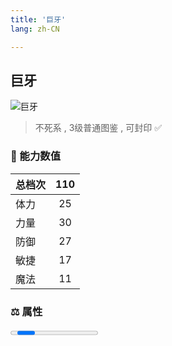 ```yaml
---
title: '巨牙'
lang: zh-CN

---
```


<RouterBack />

## 巨牙

![巨牙](https://user-images.githubusercontent.com/78347270/115939453-16a98900-a4d9-11eb-925c-44a27c201a12.gif) 

> 不死系 , 3级普通图鉴<Card /> , 可封印 ✅ 


### 💪 能力数值

| 总档次       | 110           |
| :----------- |:-------------:|
| 体力      | 25   <Stars :number="2.5" />  |
| 力量      | 30   <Stars :number="3" />  |
| 防御      | 27  <Stars :number="2.5" />  | 
| 敏捷      | 17  <Stars :number="1.5" />  | 
| 魔法      | 11   <Stars :number="1" />   | 


### ⚖️ 属性


<Progress earth :number="0" />

<Progress water :number="1" />

<Progress fire :number="9" />

<Progress wind :number="0" />

### ✨ 技能栏 <Strong>8个</Strong>

- 攻击
- 防御
- 混乱攻击 Lv1

### 👶 1级出现点

- 无



